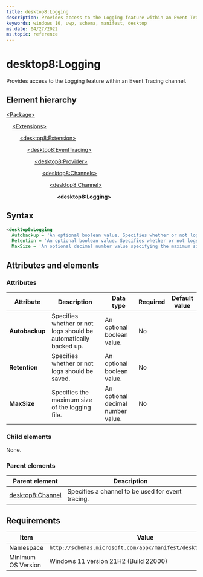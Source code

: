 ```yaml
---
title: desktop8:Logging
description: Provides access to the Logging feature within an Event Tracing channel.
keywords: windows 10, uwp, schema, manifest, desktop
ms.date: 04/27/2022
ms.topic: reference
---
```


# desktop8:Logging

Provides access to the Logging feature within an Event Tracing channel.

## Element hierarchy

[\<Package\>](element-package.md)

&nbsp;&nbsp;&nbsp;&nbsp;[\<Extensions\>](element-extensions.md)

&nbsp;&nbsp;&nbsp;&nbsp; &nbsp;&nbsp;&nbsp;&nbsp;[\<desktop8:Extension\>](element-desktop8-extension.md)

&nbsp;&nbsp;&nbsp;&nbsp; &nbsp;&nbsp;&nbsp;&nbsp; &nbsp;&nbsp;&nbsp;&nbsp;[\<desktop8:EventTracing\>](element-desktop8-eventtracing.md)

&nbsp;&nbsp;&nbsp;&nbsp; &nbsp;&nbsp;&nbsp;&nbsp; &nbsp;&nbsp;&nbsp;&nbsp; &nbsp;&nbsp;&nbsp;&nbsp;[\<desktop8:Provider\>](element-desktop8-provider.md)

&nbsp;&nbsp;&nbsp;&nbsp; &nbsp;&nbsp;&nbsp;&nbsp; &nbsp;&nbsp;&nbsp;&nbsp; &nbsp;&nbsp;&nbsp;&nbsp; &nbsp;&nbsp;&nbsp;&nbsp;[\<desktop8:Channels\>](element-desktop8-channels.md)

&nbsp;&nbsp;&nbsp;&nbsp; &nbsp;&nbsp;&nbsp;&nbsp; &nbsp;&nbsp;&nbsp;&nbsp; &nbsp;&nbsp;&nbsp;&nbsp; &nbsp;&nbsp;&nbsp;&nbsp; &nbsp;&nbsp;&nbsp;&nbsp;[\<desktop8:Channel\>](element-desktop8-channel.md)

&nbsp;&nbsp;&nbsp;&nbsp; &nbsp;&nbsp;&nbsp;&nbsp; &nbsp;&nbsp;&nbsp;&nbsp; &nbsp;&nbsp;&nbsp;&nbsp; &nbsp;&nbsp;&nbsp;&nbsp; &nbsp;&nbsp;&nbsp;&nbsp; &nbsp;&nbsp;&nbsp;&nbsp;**\<desktop8:Logging\>**

## Syntax

```xml
<desktop8:Logging
  Autobackup = 'An optional boolean value. Specifies whether or not logs should be automatically backed up.'
  Retention = 'An optional boolean value. Specifies whether or not logs should be saved.'
  MaxSize = 'An optional decimal number value specifying the maximum size of the logging file.' />
```

## Attributes and elements

### Attributes

| Attribute | Description | Data type | Required | Default value |
|-|-|-|-|-|
| **Autobackup** | Specifies whether or not logs should be automatically backed up. | An optional boolean value. | No |  |
| **Retention** | Specifies whether or not logs should be saved. | An optional boolean value. | No |  |
| **MaxSize** | Specifies the maximum size of the logging file. | An optional decimal number value. | No |  |

### Child elements

None.

### Parent elements

| Parent element | Description |
|-|-|
| [desktop8:Channel](element-desktop8-channel.md) | Specifies a channel to be used for event tracing. |

## Requirements

| Item  | Value  |
|--|--|
| Namespace | `http://schemas.microsoft.com/appx/manifest/desktop/windows10/8` |
| Minimum OS Version | Windows 11 version 21H2 (Build 22000) |
